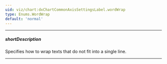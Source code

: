 ```yaml
---
uid: viz/chart:dxChartCommonAxisSettingsLabel.wordWrap
type: Enums.WordWrap
default: 'normal'
---
```

---
##### shortDescription
Specifies how to wrap texts that do not fit into a single line.

---
<!--
This property affects the vertical axis only when the [placeholderSize](/api-reference/10%20UI%20Components/dxChart/1%20Configuration/commonAxisSettings/placeholderSize.md '/Documentation/ApiReference/UI_Components/dxChart/Configuration/valueAxis/#placeholderSize') property limits space for labels.

#include dataviz-ref-wordwrap with {
    textOverflow_link: "/Documentation/ApiReference/UI_Components/dxChart/Configuration/commonAxisSettings/label/#textOverflow"
}

-->